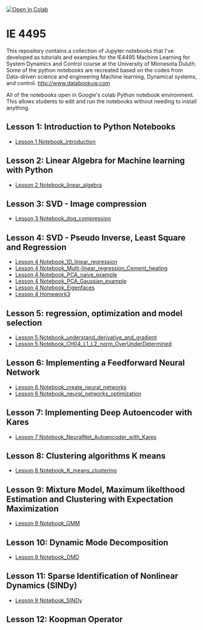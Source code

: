 [![Open In Colab](https://colab.research.google.com/assets/colab-badge.svg)](https://colab.research.google.com/github/yongzhiqu/IE_4495/blob/master/)

# IE 4495
This repository contains a collection of Jupyter notebooks that I've developed as tutorials and examples for the IE4495 Machine Learning for System Dynamics and Control course at the University of Minnesota Duluth. Some of the python notebooks are recreated based on the codes from Data-driven science and engineering Machine learning, Dynamical systems, and control. 
http://www.databookuw.com

All of the notebooks open in Google's colab Python notebook environment. This allows students to edit and run the notebooks without needing to install anything.

## Lesson 1: Introduction to Python Notebooks
* [Lesson 1 Notebook_introduction](https://colab.research.google.com/github/yongzhiqu/IE_4495/blob/master/python_notebook_tutorial.ipynb)


## Lesson 2: Linear Algebra for Machine learning with Python
* [Lesson 2 Notebook_linear_algebra](https://colab.research.google.com/github/yongzhiqu/IE_4495/blob/master//python_linear_algebra.ipynb)


## Lesson 3: SVD - Image compression 
* [Lesson 3 Notebook_dog_compression](https://colab.research.google.com/github/yongzhiqu/IE_4495/blob/master//CH01_SEC02.ipynb)


## Lesson 4: SVD - Pseudo Inverse, Least Square and Regression
* [Lesson 4 Notebook_1D_linear_regression](https://colab.research.google.com/github/yongzhiqu/IE_4495/blob/master//CH01_SEC04_1_Linear.ipynb)
* [Lesson 4 Notebook_Multi-linear_regression_Cement_heating](https://colab.research.google.com/github/yongzhiqu/IE_4495/blob/master//CH01_SEC04_2_Cement.ipynb)
* [Lesson 4 Notebook_PCA_naive_example](https://colab.research.google.com/github/yongzhiqu/IE_4495/blob/master//PCA_naive_example.ipynb)
* [Lesson 4 Notebook_PCA_Gaussian_example](https://colab.research.google.com/github/yongzhiqu/IE_4495/blob/master//CH01_SEC05_1_PCAGaussian.ipynb)
* [Lesson 4 Notebook_Eigenfaces](https://colab.research.google.com/github/yongzhiqu/IE_4495/blob/master//CH01_SEC06.ipynb)
* [Lesson 4 Homework3](https://colab.research.google.com/github/yongzhiqu/IE_4495/blob/master//IE4495_HW_3_solution.ipynb)

## Lesson 5: regression, optimization and model selection
* [Lesson 5 Notebook_understand_derivative_and_gradient](https://colab.research.google.com/github/yongzhiqu/IE_4495/blob/master//Derivative_gradient.ipynb)
* [Lesson 5 Notebook_CH04_L1_L2_norm_OverUnderDetermined](https://colab.research.google.com/github/yongzhiqu/IE_4495/blob/master//CH04_SEC03_1_OverUnderDetermined.ipynb)


## Lesson 6: Implementing a Feedforward Neural Network
* [Lesson 6 Notebook_create_neural_networks](https://colab.research.google.com/github/yongzhiqu/IE_4495/blob/master//NeuralNets_part_1.ipynb)
* [Lesson 6 Notebook_neural_networks_optimization](https://colab.research.google.com/github/yongzhiqu/IE_4495/blob/master//NeuralNets_2.ipynb)

## Lesson 7: Implementing Deep Autoencoder with Kares
* [Lesson 7 Notebook_NeuralNet_Autoencoder_with_Kares](https://colab.research.google.com/github/yongzhiqu/IE_4495/blob/master//neuralNet_MNIST.ipynb)

## Lesson 8: Clustering algorithms K means
* [Lesson 8 Notebook_K_means_clustering](https://colab.research.google.com/github/yongzhiqu/IE_4495/blob/master//CH05_SEC03_1_Kmeans.ipynb)

## Lesson 9: Mixture Model, Maximum likelthood Estimation and Clustering with Expectation Maximization
* [Lesson 9 Notebook_GMM](https://colab.research.google.com/github/yongzhiqu/IE_4495/blob/master//CH05_SEC05_1_GaussianMixtureModels.ipynb)

## Lesson 10: Dynamic Mode Decomposition
* [Lesson 9 Notebook_DMD](https://colab.research.google.com/github/yongzhiqu/IE_4495/blob/master//CH07_SEC02_DMD_Cylinder.ipynb)

## Lesson 11: Sparse Identification of Nonlinear Dynamics (SINDy)
* [Lesson 9 Notebook_SINDy](https://colab.research.google.com/github/yongzhiqu/IE_4495/blob/master//CH07_SEC03_SINDY_Lorenz.ipynb)
## Lesson 12: Koopman Operator
